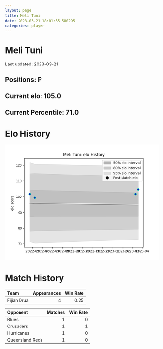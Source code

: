 ```yaml
---  
layout: page  
title: Meli Tuni  
date: 2023-03-21 18:01:55.580295  
categories: player  
---
```

# Meli Tuni


Last updated: 2023-03-21
## Positions: P

## Current elo: 105.0

## Current Percentile: 71.0

# Elo History


![elo history](history_MeliTuni.png)
# Match History


| Team        |   Appearances |   Win Rate |
|:------------|--------------:|-----------:|
| Fijian Drua |             4 |       0.25 |

| Opponent        |   Matches |   Win Rate |
|:----------------|----------:|-----------:|
| Blues           |         1 |          0 |
| Crusaders       |         1 |          1 |
| Hurricanes      |         1 |          0 |
| Queensland Reds |         1 |          0 |